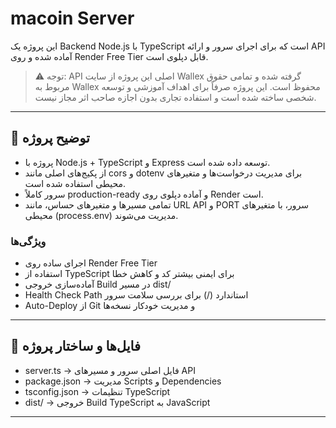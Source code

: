 # macoin Server

این پروژه یک Backend Node.js با TypeScript است که برای اجرای سرور و ارائه API آماده شده و روی Render Free Tier قابل دپلوی است.  

> ⚠️ توجه: API اصلی این پروژه از سایت Wallex گرفته شده و تمامی حقوق مربوط به Wallex محفوظ است. این پروژه صرفاً برای اهداف آموزشی و توسعه شخصی ساخته شده است و استفاده تجاری بدون اجازه صاحب اثر مجاز نیست.

---

## 🔹 توضیح پروژه

- پروژه با Node.js + TypeScript و Express توسعه داده شده است.  
- از پکیج‌های اصلی مانند cors و dotenv برای مدیریت درخواست‌ها و متغیرهای محیطی استفاده شده است.  
- سرور کاملاً production-ready و آماده دپلوی روی Render است.  
- تمامی مسیرها و متغیرهای حساس، مانند URL API و PORT سرور، با متغیرهای محیطی (process.env) مدیریت می‌شوند.  

### ویژگی‌ها
- اجرای ساده روی Render Free Tier  
- استفاده از TypeScript برای ایمنی بیشتر کد و کاهش خطا  
- آماده‌سازی خروجی Build در مسیر dist/  
- Health Check Path استاندارد (/) برای بررسی سلامت سرور  
- Auto-Deploy از Git و مدیریت خودکار نسخه‌ها  

---

## 🔹 فایل‌ها و ساختار پروژه

- server.ts → فایل اصلی سرور و مسیرهای API  
- package.json → مدیریت Scripts و Dependencies  
- tsconfig.json → تنظیمات TypeScript  
- dist/ → خروجی Build TypeScript به JavaScript  

---

